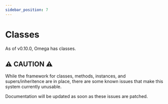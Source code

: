 ```yaml
---
sidebar_position: 7
---
```


# Classes

As of v0.10.0, Omega has classes.

## ⚠ CAUTION ⚠

While the framework for classes, methods, instances, and supers/inheritence are in place, there are some known issues that make this system currently unusable.

Documentation will be updated as soon as these issues are patched.
